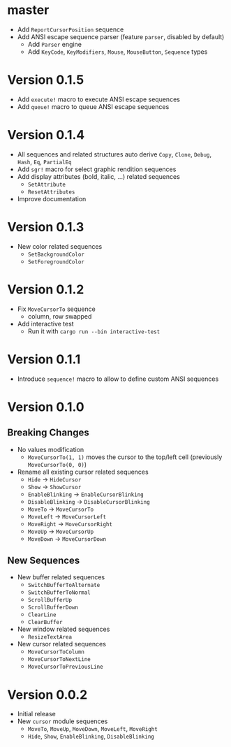 # master

* Add `ReportCursorPosition` sequence
* Add ANSI escape sequence parser (feature `parser`, disabled by default)
  * Add `Parser` engine
  * Add `KeyCode`, `KeyModifiers`, `Mouse`, `MouseButton`, `Sequence` types

# Version 0.1.5

* Add `execute!` macro to execute ANSI escape sequences
* Add `queue!` macro to queue ANSI escape sequences

# Version 0.1.4

* All sequences and related structures auto derive `Copy`, `Clone`, `Debug`, `Hash`, `Eq`, `PartialEq`
* Add `sgr!` macro for select graphic rendition sequences
* Add display attributes (bold, italic, ...) related sequences
  * `SetAttribute`
  * `ResetAttributes`
* Improve documentation  

# Version 0.1.3

* New color related sequences
  * `SetBackgroundColor`
  * `SetForegroundColor`

# Version 0.1.2

* Fix `MoveCursorTo` sequence
  * column, row swapped
* Add interactive test
  * Run it with `cargo run --bin interactive-test` 

# Version 0.1.1

* Introduce `sequence!` macro to allow to define custom ANSI sequences 

# Version 0.1.0
  
## Breaking Changes

- No values modification
  - `MoveCursorTo(1, 1)` moves the cursor to the top/left cell
    (previously `MoveCursorTo(0, 0)`)
- Rename all existing cursor related sequences
  - `Hide` -> `HideCursor`
  - `Show` -> `ShowCursor`
  - `EnableBlinking` -> `EnableCursorBlinking`
  - `DisableBlinking` -> `DisableCursorBlinking`
  - `MoveTo` -> `MoveCursorTo`
  - `MoveLeft` -> `MoveCursorLeft`
  - `MoveRight` -> `MoveCursorRight`
  - `MoveUp` -> `MoveCursorUp`
  - `MoveDown` -> `MoveCursorDown`

## New Sequences

- New buffer related sequences
  - `SwitchBufferToAlternate`
  - `SwitchBufferToNormal`
  - `ScrollBufferUp`
  - `ScrollBufferDown`
  - `ClearLine`
  - `ClearBuffer`
- New window related sequences
  - `ResizeTextArea`
- New cursor related sequences
  - `MoveCursorToColumn`
  - `MoveCursorToNextLine`
  - `MoveCursorToPreviousLine`
  
# Version 0.0.2

- Initial release
- New `cursor` module sequences 
  - `MoveTo`, `MoveUp`, `MoveDown`, `MoveLeft`, `MoveRight`
  - `Hide`, `Show`, `EnableBlinking`, `DisableBlinking`
